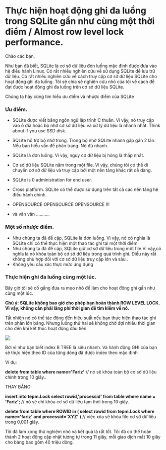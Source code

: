 # Thực hiện hoạt động ghi đa luồng trong SQLite gần như cùng một thời điểm / Almost row level lock performance. 

Chào các bạn,

Như bạn đã biết, SQLite là cơ sở dữ liệu đơn luồng mặc định được đưa vào hệ điều hành Linux. Có rất nhiều nghiên cứu về sử dụng SQLite để lưu trữ dữ liệu. Có rất nhiều nghiên cứu về cách truy cập cơ sở dữ liệu SQLite cho hoạt động ghi đa luồng. Tôi sẽ chia sẻ nghiên cứu nhỏ của tôi về cách để đạt được hoạt động ghi đa luồng trên cơ sở dữ liệu SQLite.

Chúng ta hãy cùng tìm hiểu ưu điểm và nhược điểm của SQLite
### Ưu điểm.
- SQLite được viết bằng ngôn ngữ lập trình C thuẩn. Vì vậy, nó truy cập vào ổ đĩa hoặc bộ nhớ cơ sở dữ liệu và xử lý dữ liệu là nhanh nhất. Think about if you use SSD disk. 

- SQLite hỗ trợ bộ nhớ trong. Trong bộ nhớ SQLite nhanh gấp gần 2 lần. Nếu bạn hiểu vấn đề phân trang. Nó đủ nhanh.

- SQLite là đơn luồng. Vì vậy, nguy cơ dữ liệu bị hỏng là thấp nhất.

- Cơ sở dữ liệu SQLite nằm trong một file. Vì vậy, chúng tôi có thể di chuyển cơ sở dữ liệu và truy cập bởi một nền tảng khác rất dễ dàng. 

- SQLite is 0 administration for end user. 

- Cross platform. SQLite có thể được sử dụng trên tất cả các nền tảng hệ điều hành chính. 

- OPENSOURCE OPENSOURCE OPENSOURCE !!!

- và vân vân ………..

### Một số nhược điểm.
- Như chúng ta đã đề cập, SQLite là đơn luồng. Vì vậy, nó có nghĩa là SQLite chỉ có thể thực hiện một thao tác ghi tại một thời điểm
- Như chúng ta đã đề cập, SQLite giữ cơ sở dữ liệu trong một file.Vì vậy,có nghĩa là nó khóa toàn bộ cơ sở dữ liêụ trong quá trình ghi. Điều này rất không phù hợp đối với cơ sở dữ liệu truy cập lớn và sâu.. 
- Không yêu cầu xác thực mức ứng dụng
### Thực hiện ghi đa luồng cùng một lúc.
Bây giờ tôi sẽ cố gắng đưa ra mẹo nhỏ để làm cho hoạt động ghi gần như cùng một lúc.

**Chú ý: SQLite không bao giờ cho phép bạn hoàn thành ROW LEVEL LOCK. Vì vậy, không cần phải lãng phí thời gian để tìm kiếm về nó.**

Tất nhiên nó có thể tác động đến hiệu suất nếu bạn thực hiện thao tác ghi trên phần lớn bảng. Nhưng luồng thứ hai sẽ không chờ đợi nhiều thời gian cho đến khi kết thúc hoạt động đầu tiên

![](https://media.licdn.com/dms/image/C5612AQFU1Qb1s5ET0w/article-inline_image-shrink_1000_1488/0?e=2128896000&v=beta&t=l4oDD044Ifz5bnf_9Z0mLqE8H10w5nIFL0AOojqQAw0)

Bời vì như bạn biết index B TREE là siêu nhanh. Và hành động GHI của bạn sẽ thực hiện theo ID của từng dòng đã được index theo mặc định

Ví dụ:

**delete from table where name='Fariz'** // nó sẽ khóa toàn bộ cơ sở dữ liệu chính trong 10 giây..

THAY BẰNG:

**insert into tepm.Lock select rowid,'processid' from table where name = 'Fariz';** // nó sẽ chỉ khóa cơ sở dữ liệu tạm thời trong 10 giây.

**delete from table where ROWID in ( select rowid from tepm.Lock where name='fariz' and processid='XYZ' )** // việc xóa sẽ khóa file cơ sở dữ liệu trong 0,001 giây.

Tôi đã làm xong thử nghiệm nhỏ và kết quả là rất tốt. Tôi đã có thể hoàn thành 2 hoạt động cập nhật tương tự trong 11 giây, mỗi giao dịch mất 10 giây cho bảng bao gồm 40 triệu dòng.
